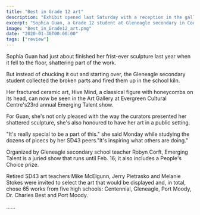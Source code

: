 ```yaml
---
title: "Best in Grade 12 art"
description: "Exhibit opened last Saturday with a reception in the gallery"
excerpt: "Sophia Guan, a Grade 12 student at Gleneagle secondary in Coquitlam, with her painting called Crossing. It shows a canal with a Chinese village to the left and Venice at the right"
image: "Best_in_Grade12_art.png"
date: "2020-01-30T00:00:00"
tags: ["review"]
---
```


Sophia Guan had just about finished her frist-ever sculpture last year when it fell to the floor, shattering part of the work.

But instead of chucking it out and starting over, the Gleneagle secondary student collected the broken parts and fired them up in the school kiln.

Her fractured ceramic art, Hive Mind, a classical figure with honeycombs on its head, can now be seen in the Art Gallery at Evergreen Cultural Centre's23rd annual Emerging Talent show.

For Guan, she's not only pleased with the way the curators presented her shattered sculpture, she's also honoured to have her art in a public setting.

"It's really special to be a part of this." she said Monday while studying the dozens of picecs by her SD43 peers."It's inspiring what others are doing."

Organized by Gleneagle secondary school teacher Robyn Corft, Emerging Talent is a juried show that runs until Feb. 16; it also includes a People's Choice prize.

Retired SD43 art teachers Mike McElgunn, Jerry Pietrasko and Melanie Stokes were invited to select the art that would be displayed and, in total, chose 65 works from five high schools: Centennial, Gleneagle, Port Moody, Dr. Charles Best and Port Moody.

......

